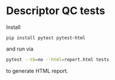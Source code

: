# Descriptor QC tests

Install

```
pip install pytest pytest-html
```

and run via

```sh
pytest --tb=no --html=report.html tests
```

to generate HTML report.